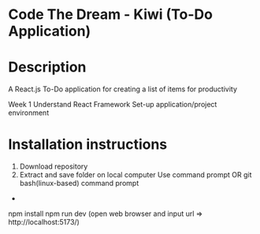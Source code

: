 # Code The Dream - Kiwi (To-Do Application)

# Description
A React.js To-Do application for creating a list of items for productivity

Week 1
Understand React Framework
Set-up application/project environment

# Installation instructions
1) Download repository
2) Extract and save folder on local computer
Use command prompt OR git bash(linux-based) command prompt
-   
npm install
npm run dev (open web browser and input url => http://localhost:5173/)
